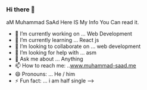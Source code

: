 ### Hi there 👋


aM Muhammad SaAd Here IS My Info You Can read it.

- 🔭 I’m currently working on ... Web Development
- 🌱 I’m currently learning ... React js
- 👯 I’m looking to collaborate on ... web development
- 🤔 I’m looking for help with ... asm
- 💬 Ask me about ... Anything
- 📫 How to reach me: ..www.muhammad-saad.me
- 😄 Pronouns: ... He / him
- ⚡ Fun fact: ... i am half single
-->
